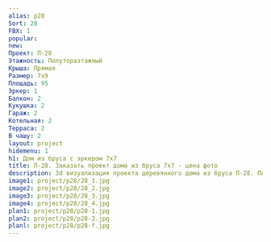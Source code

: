 ```yaml
---
alias: p28
Sort: 28
FBX: 1
popular: 
new: 
Проект: П-28
Этажность: Полутораэтажный
Крыша: Прямая
Размер: 7х9
Площадь: 95
Эркер: 1
Балкон: 2
Кукушка: 2
Гараж: 2
Котельная: 2
Терраса: 2
В чашу: 2
layout: project
hidemenu: 1
h1: Дом из бруса с эркером 7х7
title: П-28. Заказать проект дома из бруса 7х7 - цена фото
description: 3d визуализация проекта деревянного дома из бруса П-28. Площадь 95 м2, размер 7х7. Вы можете внести любые изменения в проект.
image1: project/p28/28_1.jpg
image2: project/p28/28_2.jpg
image3: project/p28/28_3.jpg
image4: project/p28/28_4.jpg
plan1: project/p28/p28-1.jpg
plan2: project/p28/p28-2.jpg
planl: project/p28/p28-f.jpg
---
```

